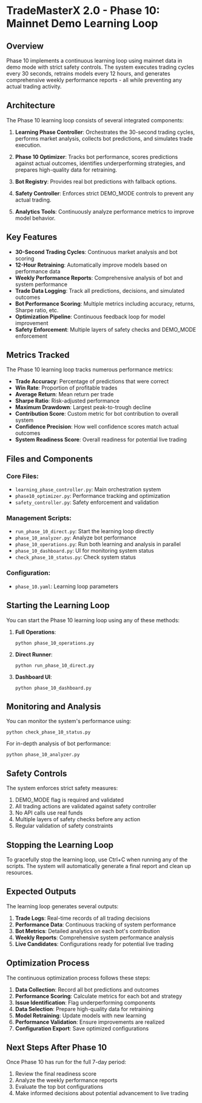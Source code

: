 # TradeMasterX 2.0 - Phase 10: Mainnet Demo Learning Loop

## Overview

Phase 10 implements a continuous learning loop using mainnet data in demo mode with strict safety controls. 
The system executes trading cycles every 30 seconds, retrains models every 12 hours, and generates comprehensive 
weekly performance reports - all while preventing any actual trading activity.

## Architecture

The Phase 10 learning loop consists of several integrated components:

1. **Learning Phase Controller**: Orchestrates the 30-second trading cycles, performs market analysis, 
   collects bot predictions, and simulates trade execution.

2. **Phase 10 Optimizer**: Tracks bot performance, scores predictions against actual outcomes, 
   identifies underperforming strategies, and prepares high-quality data for retraining.

3. **Bot Registry**: Provides real bot predictions with fallback options.

4. **Safety Controller**: Enforces strict DEMO_MODE controls to prevent any actual trading.

5. **Analytics Tools**: Continuously analyze performance metrics to improve model behavior.

## Key Features

- **30-Second Trading Cycles**: Continuous market analysis and bot scoring
- **12-Hour Retraining**: Automatically improve models based on performance data
- **Weekly Performance Reports**: Comprehensive analysis of bot and system performance
- **Trade Data Logging**: Track all predictions, decisions, and simulated outcomes
- **Bot Performance Scoring**: Multiple metrics including accuracy, returns, Sharpe ratio, etc.
- **Optimization Pipeline**: Continuous feedback loop for model improvement
- **Safety Enforcement**: Multiple layers of safety checks and DEMO_MODE enforcement

## Metrics Tracked

The Phase 10 learning loop tracks numerous performance metrics:

- **Trade Accuracy**: Percentage of predictions that were correct
- **Win Rate**: Proportion of profitable trades
- **Average Return**: Mean return per trade
- **Sharpe Ratio**: Risk-adjusted performance
- **Maximum Drawdown**: Largest peak-to-trough decline
- **Contribution Score**: Custom metric for bot contribution to overall system
- **Confidence Precision**: How well confidence scores match actual outcomes
- **System Readiness Score**: Overall readiness for potential live trading

## Files and Components

### Core Files:
- `learning_phase_controller.py`: Main orchestration system
- `phase10_optimizer.py`: Performance tracking and optimization
- `safety_controller.py`: Safety enforcement and validation

### Management Scripts:
- `run_phase_10_direct.py`: Start the learning loop directly
- `phase_10_analyzer.py`: Analyze bot performance
- `phase_10_operations.py`: Run both learning and analysis in parallel
- `phase_10_dashboard.py`: UI for monitoring system status
- `check_phase_10_status.py`: Check system status

### Configuration:
- `phase_10.yaml`: Learning loop parameters

## Starting the Learning Loop

You can start the Phase 10 learning loop using any of these methods:

1. **Full Operations**:
   ```
   python phase_10_operations.py
   ```

2. **Direct Runner**:
   ```
   python run_phase_10_direct.py
   ```

3. **Dashboard UI**:
   ```
   python phase_10_dashboard.py
   ```

## Monitoring and Analysis

You can monitor the system's performance using:

```
python check_phase_10_status.py
```

For in-depth analysis of bot performance:

```
python phase_10_analyzer.py
```

## Safety Controls

The system enforces strict safety measures:

1. DEMO_MODE flag is required and validated
2. All trading actions are validated against safety controller
3. No API calls use real funds
4. Multiple layers of safety checks before any action
5. Regular validation of safety constraints

## Stopping the Learning Loop

To gracefully stop the learning loop, use Ctrl+C when running any of the scripts.
The system will automatically generate a final report and clean up resources.

## Expected Outputs

The learning loop generates several outputs:

1. **Trade Logs**: Real-time records of all trading decisions
2. **Performance Data**: Continuous tracking of system performance
3. **Bot Metrics**: Detailed analytics on each bot's contribution
4. **Weekly Reports**: Comprehensive system performance analysis
5. **Live Candidates**: Configurations ready for potential live trading

## Optimization Process

The continuous optimization process follows these steps:

1. **Data Collection**: Record all bot predictions and outcomes
2. **Performance Scoring**: Calculate metrics for each bot and strategy
3. **Issue Identification**: Flag underperforming components
4. **Data Selection**: Prepare high-quality data for retraining
5. **Model Retraining**: Update models with new learning
6. **Performance Validation**: Ensure improvements are realized
7. **Configuration Export**: Save optimized configurations

## Next Steps After Phase 10

Once Phase 10 has run for the full 7-day period:

1. Review the final readiness score
2. Analyze the weekly performance reports
3. Evaluate the top bot configurations
4. Make informed decisions about potential advancement to live trading
